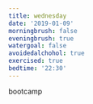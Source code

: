 ```yaml
---
title: wednesday
date: '2019-01-09'
morningbrush: false
eveningbrush: true
watergoal: false
avoidedalchohol: true
exercised: true
bedtime: '22:30'
---
```


bootcamp
